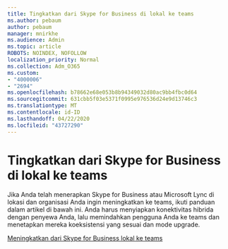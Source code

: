 ```yaml
---
title: Tingkatkan dari Skype for Business di lokal ke teams
ms.author: pebaum
author: pebaum
manager: mnirkhe
ms.audience: Admin
ms.topic: article
ROBOTS: NOINDEX, NOFOLLOW
localization_priority: Normal
ms.collection: Adm_O365
ms.custom:
- "4000006"
- "2694"
ms.openlocfilehash: b78662e68e053b8b94349032d80ac9bb4fbc0d64
ms.sourcegitcommit: 631cbb5f03e5371f0995e976536d24e9d13746c3
ms.translationtype: MT
ms.contentlocale: id-ID
ms.lasthandoff: 04/22/2020
ms.locfileid: "43727290"
---
```

# <a name="upgrade-from-skype-for-business-on-premises-to-teams"></a>Tingkatkan dari Skype for Business di lokal ke teams

Jika Anda telah menerapkan Skype for Business atau Microsoft Lync di lokasi dan organisasi Anda ingin meningkatkan ke teams, ikuti panduan dalam artikel di bawah ini. Anda harus menyiapkan konektivitas hibrida dengan penyewa Anda, lalu memindahkan pengguna Anda ke teams dan menetapkan mereka koeksistensi yang sesuai dan mode upgrade. 

[Meningkatkan dari Skype for Business lokal ke teams](https://docs.microsoft.com/MicrosoftTeams/upgrade-to-teams-execute-skypeforbusinesshybridonprem)

